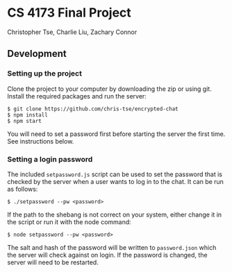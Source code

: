 # CS 4173 Final Project

Christopher Tse, Charlie Liu, Zachary Connor

## Development

### Setting up the project

Clone the project to your computer by downloading the zip or using git. Install the required packages and run the server:  
```
$ git clone https://github.com/chris-tse/encrypted-chat
$ npm install
$ npm start
```

You will need to set a password first before starting the server the first time. See instructions below.

### Setting a login password

The included `setpassword.js` script can be used to set the password that is checked by the server when a user wants to log in to the chat. It can be run as follows:

```
$ ./setpassword --pw <password>
```
If the path to the shebang is not correct on your system, either change it in the script or run it with the node command:

```
$ node setpassword --pw <password>
```

The salt and hash of the password will be written to `password.json` which the server will check against on login. If the password is changed, the server will need to be restarted.